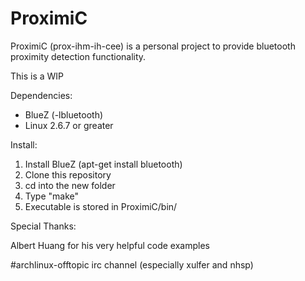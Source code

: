 # ProximiC
ProximiC (prox-ihm-ih-cee) is a personal project to provide bluetooth proximity detection functionality.

This is a WIP

Dependencies:
- BlueZ (-lbluetooth)
- Linux 2.6.7 or greater

Install: 
1. Install BlueZ (apt-get install bluetooth)
2. Clone this repository
3. cd into the new folder
4. Type "make"
5. Executable is stored in ProximiC/bin/

Special Thanks:

Albert Huang for his very helpful code examples

\#archlinux-offtopic irc channel (especially xulfer and nhsp)

